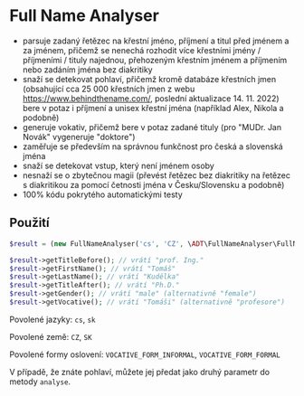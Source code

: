 # Full Name Analyser

- parsuje zadaný řetězec na křestní jméno, příjmení a titul před jménem a za jménem, přičemž se nenechá rozhodit více křestními jmény / příjmeními / tituly najednou, přehozeným křestním jménem a příjmením nebo zadáním jména bez diakritiky
- snaží se detekovat pohlaví, přičemž kromě databáze křestních jmen (obsahující cca 25 000 křestních jmen z webu https://www.behindthename.com/, poslední aktualizace 14. 11. 2022) bere v potaz i příjmení a unisex křestní jména (například Alex, Nikola a podobně)
- generuje vokativ, přičemž bere v potaz zadané tituly (pro "MUDr. Jan Novák" vygeneruje "doktore")
- zaměřuje se především na správnou funkčnost pro česká a slovenská jména
- snaží se detekovat vstup, který není jménem osoby
- nesnaží se o zbytečnou magii (převést řetězec bez diakritiky na řetězec s diakritikou za pomocí četnosti jména v Česku/Slovensku a podobně)
- 100% kódu pokrytého automatickými testy 

## Použití

```php
$result = (new FullNameAnalyser('cs', 'CZ', \ADT\FullNameAnalyser\FullNameAnalyser::VOCATIVE_FORM_INFORMAL))->anylyse('prof. Ing. Tomáš Kudělka, Ph.D.');

$result->getTitleBefore(); // vrátí "prof. Ing."
$result->getFirstName(); // vrátí "Tomáš"
$result->getLastName(); // vrátí "Kudělka"
$result->getTitleAfter(); // vrátí "Ph.D."
$result->getGender(); // vrátí "male" (alternativně "female")
$result->getVocative(); // vrátí "Tomáši" (alternativně "profesore")
```

Povolené jazyky: `cs`, `sk`

Povolené země: `CZ`, `SK`

Povolené formy oslovení: `VOCATIVE_FORM_INFORMAL`, `VOCATIVE_FORM_FORMAL`

V případě, že znáte pohlaví, můžete jej předat jako druhý parametr do metody `analyse`.
